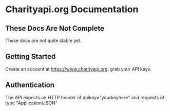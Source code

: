 # Charityapi.org Documentation

## These Docs Are Not Complete

These docs are not quite stable yet.

## Getting Started

Create an account at <https://www.charityapi.org>, grab your API keys.

## Authentication

The API expects an HTTP header of apikey="yourkeyhere" and requests of type "Application/JSON"
